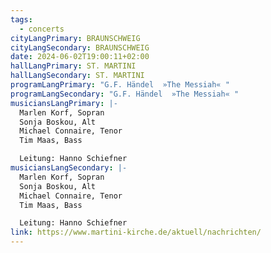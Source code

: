 ```yaml
---
tags:
  - concerts
cityLangPrimary: BRAUNSCHWEIG
cityLangSecondary: BRAUNSCHWEIG
date: 2024-06-02T19:00:11+02:00
hallLangPrimary: ST. MARTINI
hallLangSecondary: ST. MARTINI
programLangPrimary: "G.F. Händel  »The Messiah« "
programLangSecondary: "G.F. Händel  »The Messiah« "
musiciansLangPrimary: |-
  Marlen Korf, Sopran
  Sonja Boskou, Alt
  Michael Connaire, Tenor
  Tim Maas, Bass

  Leitung: Hanno Schiefner
musiciansLangSecondary: |-
  Marlen Korf, Sopran
  Sonja Boskou, Alt
  Michael Connaire, Tenor
  Tim Maas, Bass

  Leitung: Hanno Schiefner
link: https://www.martini-kirche.de/aktuell/nachrichten/
---
```


